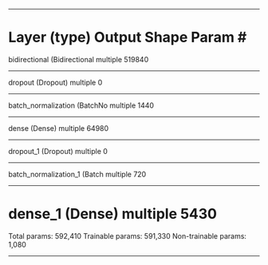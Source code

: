 _________________________________________________________________
Layer (type)                 Output Shape              Param #   
=================================================================
bidirectional (Bidirectional multiple                  519840    
_________________________________________________________________
dropout (Dropout)            multiple                  0         
_________________________________________________________________
batch_normalization (BatchNo multiple                  1440      
_________________________________________________________________
dense (Dense)                multiple                  64980     
_________________________________________________________________
dropout_1 (Dropout)          multiple                  0         
_________________________________________________________________
batch_normalization_1 (Batch multiple                  720       
_________________________________________________________________
dense_1 (Dense)              multiple                  5430      
=================================================================
Total params: 592,410
Trainable params: 591,330
Non-trainable params: 1,080
_________________________________________________________________
